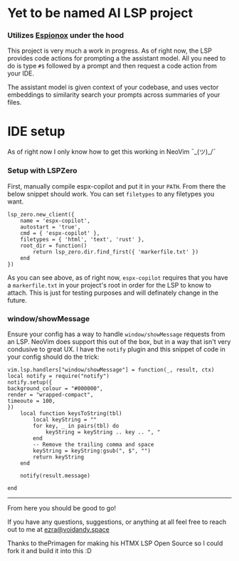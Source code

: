 # Yet to be named AI LSP project

### Utilizes [Espionox](https://github.com/voidKandy/Espionox) under the hood

This project is very much a work in progress. As of right now, the LSP provides code actions for prompting a the assistant model. All you need to do is type
`#$` followed by a prompt and then request a code action from your IDE.

The assistant model is given context of your codebase, and uses vector embeddings to similarity search your prompts across summaries of your files.

# IDE setup

As of right now I only know how to get this working in NeoVim ¯\_(ツ)\_/¯

### Setup with LSPZero

First, manually compile espx-copilot and put it in your `PATH`. From there the below snippet should work. You can set `filetypes` to any filetypes you want.

```
lsp_zero.new_client({
    name = 'espx-copilot',
    autostart = 'true',
    cmd = { 'espx-copilot' },
    filetypes = { 'html', 'text', 'rust' },
    root_dir = function()
        return lsp_zero.dir.find_first({ 'markerfile.txt' })
    end
})

```

As you can see above, as of right now, `espx-copilot` requires that you have a `markerfile.txt` in your project's root in order for the LSP to know to attach.
This is just for testing purposes and will definately change in the future.

### window/showMessage

Ensure your config has a way to handle `window/showMessage` requests from an LSP. NeoVim does support this out of the box, but in a way that isn't very condusive to great UX.
I have the `notify` plugin and this snippet of code in your config should do the trick:

```
vim.lsp.handlers["window/showMessage"] = function(_, result, ctx)
local notify = require("notify")
notify.setup({
background_colour = "#000000",
render = "wrapped-compact",
timeoute = 100,
})
    local function keysToString(tbl)
        local keyString = ""
        for key, _ in pairs(tbl) do
            keyString = keyString .. key .. ", "
        end
        -- Remove the trailing comma and space
        keyString = keyString:gsub(", $", "")
        return keyString
    end

    notify(result.message)

end

```

---

From here you should be good to go!

If you have any questions, suggestions, or anything at all feel free to reach out to me at ezra@voidandy.space

Thanks to thePrimagen for making his HTMX LSP Open Source so I could fork it and build it into this :D
